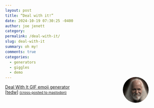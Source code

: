 ```yaml
---
layout: post
title: “Deal with it!”
date: 2024-10-19 07:30:25 -0400
author: joe jenett
category: 
permalink: /deal-with-it/
slug: deal-with-it
summary: oh my!
comments: true
categories:
  - generators
  - giggles
  - demo
---
```

<img src="/images/joenow-dealwithit.gif" width="84" style="position:relative;float:right;margin:-24px 36px 8px 8px;border-radius:50%;" alt="oh my!" title="oh my!">
<a title="Deal With It GIF emoji generator" href="https://emoji.build/deal-with-it-generator/">Deal With It GIF emoji generator</a><br>[<a title="source" href="https://pinboard.in/u:tedw">tedw</a>]
<a href="https://brid.gy/publish/mastodon"><small>(cross-posted to mastodon)</small></a>